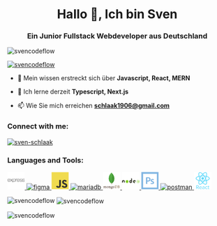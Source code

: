 <h1 align="center">Hallo 👋, Ich bin Sven</h1>
<h3 align="center">Ein Junior Fullstack Webdeveloper aus Deutschland</h3>

<p align="left"> <img src="https://komarev.com/ghpvc/?username=svencodeflow&label=Profile%20views&color=0e75b6&style=flat" alt="svencodeflow" /> </p>

<p align="left"> <a href="https://github.com/ryo-ma/github-profile-trophy"><img src="https://github-profile-trophy.vercel.app/?username=svencodeflow" alt="svencodeflow" /></a> </p>

- 🌱 Mein wissen erstreckt sich über **Javascript, React, MERN**

- 🌱 Ich lerne derzeit **Typescript, Next.js**

- 📫 Wie Sie mich erreichen **schlaak1906@gmail.com**

<h3 align="left">Connect with me:</h3>
<p align="left">
<a href="https://linkedin.com/in/sven-schlaak" target="blank"><img align="center" src="https://raw.githubusercontent.com/rahuldkjain/github-profile-readme-generator/master/src/images/icons/Social/linked-in-alt.svg" alt="sven-schlaak" height="30" width="40" /></a>
</p>

<h3 align="left">Languages and Tools:</h3>
<p align="left"> <a href="https://expressjs.com" target="_blank" rel="noreferrer"> <img src="https://raw.githubusercontent.com/devicons/devicon/master/icons/express/express-original-wordmark.svg" alt="express" width="40" height="40"/> </a> <a href="https://www.figma.com/" target="_blank" rel="noreferrer"> <img src="https://www.vectorlogo.zone/logos/figma/figma-icon.svg" alt="figma" width="40" height="40"/> </a> <a href="https://developer.mozilla.org/en-US/docs/Web/JavaScript" target="_blank" rel="noreferrer"> <img src="https://raw.githubusercontent.com/devicons/devicon/master/icons/javascript/javascript-original.svg" alt="javascript" width="40" height="40"/> </a> <a href="https://mariadb.org/" target="_blank" rel="noreferrer"> <img src="https://www.vectorlogo.zone/logos/mariadb/mariadb-icon.svg" alt="mariadb" width="40" height="40"/> </a> <a href="https://www.mongodb.com/" target="_blank" rel="noreferrer"> <img src="https://raw.githubusercontent.com/devicons/devicon/master/icons/mongodb/mongodb-original-wordmark.svg" alt="mongodb" width="40" height="40"/> </a> <a href="https://nodejs.org" target="_blank" rel="noreferrer"> <img src="https://raw.githubusercontent.com/devicons/devicon/master/icons/nodejs/nodejs-original-wordmark.svg" alt="nodejs" width="40" height="40"/> </a> <a href="https://www.photoshop.com/en" target="_blank" rel="noreferrer"> <img src="https://raw.githubusercontent.com/devicons/devicon/master/icons/photoshop/photoshop-line.svg" alt="photoshop" width="40" height="40"/> </a> <a href="https://postman.com" target="_blank" rel="noreferrer"> <img src="https://www.vectorlogo.zone/logos/getpostman/getpostman-icon.svg" alt="postman" width="40" height="40"/> </a> <a href="https://reactjs.org/" target="_blank" rel="noreferrer"> <img src="https://raw.githubusercontent.com/devicons/devicon/master/icons/react/react-original-wordmark.svg" alt="react" width="40" height="40"/> </a> </p>

<p><img align="left" src="https://github-readme-stats.vercel.app/api/top-langs?username=svencodeflow&show_icons=true&locale=en&layout=compact" alt="svencodeflow" /></p>

<p>&nbsp;<img align="center" src="https://github-readme-stats.vercel.app/api?username=svencodeflow&show_icons=true&locale=en" alt="svencodeflow" /></p>

<p><img align="center" src="https://github-readme-streak-stats.herokuapp.com/?user=svencodeflow&" alt="svencodeflow" /></p>
